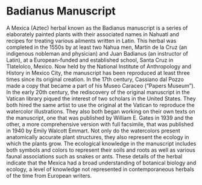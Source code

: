 # Badianus Manuscript

A Mexica (Aztec) herbal known as the Badianus manuscript is a series of elaborately painted plants with their associated names in Nahuatl and recipes for treating various ailments written in Latin.  This herbal was completed in the 1550s by at least two Nahua men, Martín de la Cruz (an indigenous nobleman and physician) and Juan Badianus (an instructor of Latin), at a European-funded and established school, Santa Cruz in Tlatelolco, Mexico.
Now held by the National Institute of Anthropology and History in Mexico City, the manuscript has been reproduced at least three times since its original creation. In the 17th century, Cassiano dal Pozzo made a copy that became a part of his Museo Caraceo (“Papers Museum”). In the early 20th century, the rediscovery of the original manuscript in the Vatican library piqued the interest of two scholars in the United States. They both hired the same artist to use the original at the Vatican to reproduce the watercolor illustrations. They also both began working on their own texts on the manuscript, one that was published by William E. Gates in 1939 and the other, a more comprehensive version with full facsimile, that was published in 1940 by Emily Walcott Emmart.
Not only do the watercolors present anatomically accurate plant structures, they also represent the ecology in which the plants grow. The ecological knowledge in the manuscript includes both symbols and colors to represent their soils and roots as well as various faunal associations such as snakes or ants. These details of the herbal indicate that the Mexica had a broad understanding of botanical biology and ecology, a level of knowledge not represented in contemporaneous herbals of the time from European writers.
